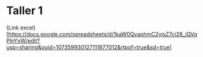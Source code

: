 # Taller 1

(Link excel)[https://docs.google.com/spreadsheets/d/1kaW0QvaphmC2yjsZ7cj28_iQVqPlnYxW/edit?usp=sharing&ouid=107359930127111877012&rtpof=true&sd=true]
